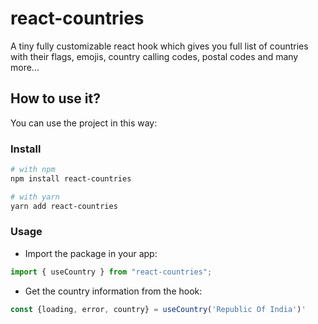 # react-countries

A tiny fully customizable react hook which gives you full list of countries with their flags, emojis, country calling codes, postal codes and many more...

## How to use it?

You can use the project in this way:

### Install

```bash
# with npm
npm install react-countries

# with yarn
yarn add react-countries
```

### Usage

- Import the package in your app:

```js
import { useCountry } from "react-countries";
```

- Get the country information from the hook:

```js
const {loading, error, country} = useCountry('Republic Of India')'
```
